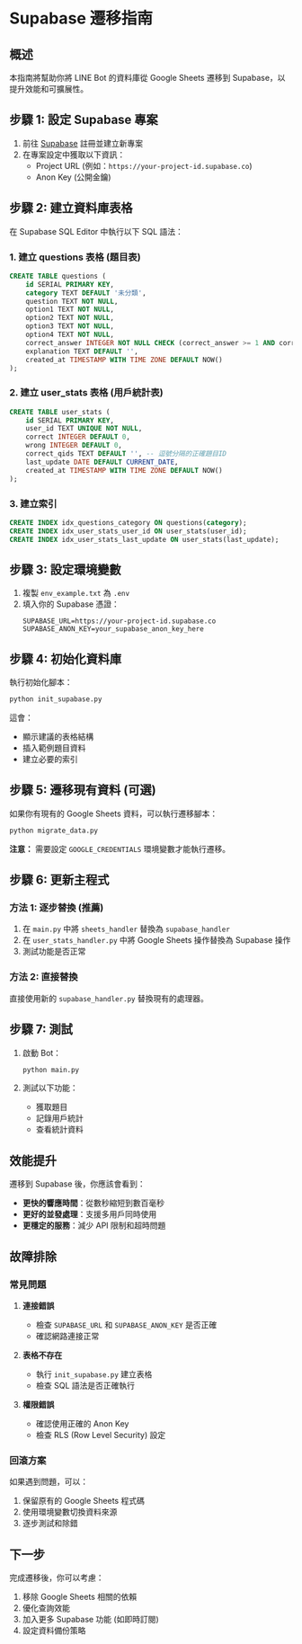 # Supabase 遷移指南

## 概述
本指南將幫助你將 LINE Bot 的資料庫從 Google Sheets 遷移到 Supabase，以提升效能和可擴展性。

## 步驟 1: 設定 Supabase 專案

1. 前往 [Supabase](https://supabase.com) 註冊並建立新專案
2. 在專案設定中獲取以下資訊：
   - Project URL (例如：`https://your-project-id.supabase.co`)
   - Anon Key (公開金鑰)

## 步驟 2: 建立資料庫表格

在 Supabase SQL Editor 中執行以下 SQL 語法：

### 1. 建立 questions 表格 (題目表)
```sql
CREATE TABLE questions (
    id SERIAL PRIMARY KEY,
    category TEXT DEFAULT '未分類',
    question TEXT NOT NULL,
    option1 TEXT NOT NULL,
    option2 TEXT NOT NULL,
    option3 TEXT NOT NULL,
    option4 TEXT NOT NULL,
    correct_answer INTEGER NOT NULL CHECK (correct_answer >= 1 AND correct_answer <= 4),
    explanation TEXT DEFAULT '',
    created_at TIMESTAMP WITH TIME ZONE DEFAULT NOW()
);
```

### 2. 建立 user_stats 表格 (用戶統計表)
```sql
CREATE TABLE user_stats (
    id SERIAL PRIMARY KEY,
    user_id TEXT UNIQUE NOT NULL,
    correct INTEGER DEFAULT 0,
    wrong INTEGER DEFAULT 0,
    correct_qids TEXT DEFAULT '', -- 逗號分隔的正確題目ID
    last_update DATE DEFAULT CURRENT_DATE,
    created_at TIMESTAMP WITH TIME ZONE DEFAULT NOW()
);
```

### 3. 建立索引
```sql
CREATE INDEX idx_questions_category ON questions(category);
CREATE INDEX idx_user_stats_user_id ON user_stats(user_id);
CREATE INDEX idx_user_stats_last_update ON user_stats(last_update);
```

## 步驟 3: 設定環境變數

1. 複製 `env_example.txt` 為 `.env`
2. 填入你的 Supabase 憑證：
   ```
   SUPABASE_URL=https://your-project-id.supabase.co
   SUPABASE_ANON_KEY=your_supabase_anon_key_here
   ```

## 步驟 4: 初始化資料庫

執行初始化腳本：
```bash
python init_supabase.py
```

這會：
- 顯示建議的表格結構
- 插入範例題目資料
- 建立必要的索引

## 步驟 5: 遷移現有資料 (可選)

如果你有現有的 Google Sheets 資料，可以執行遷移腳本：
```bash
python migrate_data.py
```

**注意：** 需要設定 `GOOGLE_CREDENTIALS` 環境變數才能執行遷移。

## 步驟 6: 更新主程式

### 方法 1: 逐步替換 (推薦)
1. 在 `main.py` 中將 `sheets_handler` 替換為 `supabase_handler`
2. 在 `user_stats_handler.py` 中將 Google Sheets 操作替換為 Supabase 操作
3. 測試功能是否正常

### 方法 2: 直接替換
直接使用新的 `supabase_handler.py` 替換現有的處理器。

## 步驟 7: 測試

1. 啟動 Bot：
   ```bash
   python main.py
   ```

2. 測試以下功能：
   - 獲取題目
   - 記錄用戶統計
   - 查看統計資料

## 效能提升

遷移到 Supabase 後，你應該會看到：
- **更快的響應時間**：從數秒縮短到數百毫秒
- **更好的並發處理**：支援多用戶同時使用
- **更穩定的服務**：減少 API 限制和超時問題

## 故障排除

### 常見問題

1. **連接錯誤**
   - 檢查 `SUPABASE_URL` 和 `SUPABASE_ANON_KEY` 是否正確
   - 確認網路連接正常

2. **表格不存在**
   - 執行 `init_supabase.py` 建立表格
   - 檢查 SQL 語法是否正確執行

3. **權限錯誤**
   - 確認使用正確的 Anon Key
   - 檢查 RLS (Row Level Security) 設定

### 回滾方案

如果遇到問題，可以：
1. 保留原有的 Google Sheets 程式碼
2. 使用環境變數切換資料來源
3. 逐步測試和除錯

## 下一步

完成遷移後，你可以考慮：
1. 移除 Google Sheets 相關的依賴
2. 優化查詢效能
3. 加入更多 Supabase 功能 (如即時訂閱)
4. 設定資料備份策略 